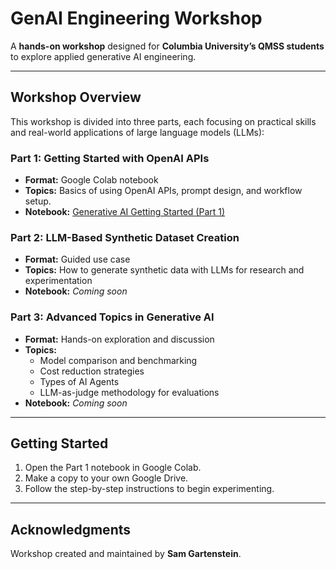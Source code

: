 # GenAI Engineering Workshop

A **hands-on workshop** designed for **Columbia University’s QMSS students** to explore applied generative AI engineering.

---

## Workshop Overview

This workshop is divided into three parts, each focusing on practical skills and real-world applications of large language models (LLMs):

### Part 1: Getting Started with OpenAI APIs
- **Format:** Google Colab notebook  
- **Topics:** Basics of using OpenAI APIs, prompt design, and workflow setup.  
- **Notebook:** [Generative AI Getting Started (Part 1)](https://colab.research.google.com/github/Sam-Gartenstein/GenAI-Engineering-Workshop/blob/main/Generative%20AI%20Getting%20Started%20Part%201.ipynb)


### Part 2: LLM-Based Synthetic Dataset Creation
- **Format:** Guided use case  
- **Topics:** How to generate synthetic data with LLMs for research and experimentation  
- **Notebook:** *Coming soon*

### Part 3: Advanced Topics in Generative AI
- **Format:** Hands-on exploration and discussion  
- **Topics:**
  - Model comparison and benchmarking  
  - Cost reduction strategies
  - Types of AI Agents
  - LLM-as-judge methodology for evaluations  
- **Notebook:** *Coming soon*

---

## Getting Started
1. Open the Part 1 notebook in Google Colab.  
2. Make a copy to your own Google Drive.  
3. Follow the step-by-step instructions to begin experimenting.  

---

## Acknowledgments
Workshop created and maintained by **Sam Gartenstein**.
